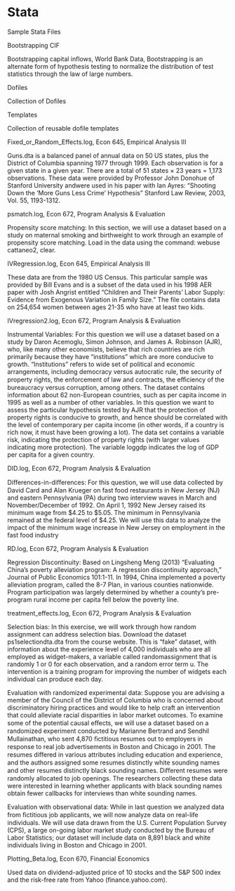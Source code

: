 # Stata
Sample Stata Files

Bootstrapping CIF

Bootstrapping capital inflows, World Bank Data, Bootstrapping is an alternate form of hypothesis testing to normalize the distribution of test statistics through the law of large numbers.

Dofiles

Collection of Dofiles

Templates

Collection of reusable dofile templates

Fixed_or_Random_Effects.log, Econ 645, Empirical Analysis III

Guns.dta is a balanced panel of annual data on 50 US states, plus the District of Columbia spanning 1977 through 1999. Each observation is for a given state in a given year. There are a total of 51 states × 23 years = 1,173 observations. These data were provided by Professor John Donohue of Stanford University andwere used in his paper with Ian Ayres: “Shooting Down the ‘More Guns Less Crime’ Hypothesis” Stanford Law Review, 2003, Vol. 55, 1193-1312.

psmatch.log, Econ 672, Program Analysis & Evaluation

Propensity score matching: In this section, we will use a dataset based on a study on maternal smoking and birthweight to work through an example of propensity score matching. Load in the data using the command: webuse cattaneo2, clear.

IVRegression.log, Econ 645, Empirical Analysis III

These data are from the 1980 US Census. This particular sample was provided by Bill Evans and is a subset of the data used in his 1998 AER paper with Josh Angrist entitled “Children and Their Parents’ Labor Supply: Evidence from Exogenous Variation in Family Size.”  The file contains data on 254,654 women between ages 21-35 who have at least two kids. 

IVregression2.log, Econ 672, Program Analysis & Evaluation

Instrumental Variables: For this question we will use a dataset based on a study by Daron Acemoglu, Simon Johnson, and James A. Robinson (AJR), who, like many other economists, believe that rich countries are rich primarily because they have “institutions” which are more conducive to growth. “Institutions” refers to wide set of political and economic arrangements, including democracy versus autocratic rule, the security of property rights, the enforcement of law and contracts, the eﬃciency of the bureaucracy versus corruption, among others. The dataset contains information about 62 non-European countries, such as per capita income in 1995 as well as a number of other variables. In this question we want to assess the particular hypothesis tested by AJR that the protection of property rights is conducive to growth, and hence should be correlated with the level of contemporary per capita income (in other words, if a country is rich now, it must have been growing a lot). The data set contains a variable risk, indicating the protection of property rights (with larger values indicating more protection). The variable loggdp indicates the log of GDP per capita for a given country. 

DID.log, Econ 672, Program Analysis & Evaluation

Diﬀerences-in-diﬀerences: For this question, we will use data collected by David Card and Alan Krueger on fast food restaurants in New Jersey (NJ) and eastern Pennsylvania (PA) during two interview waves in March and November/December of 1992. On April 1, 1992 New Jersey raised its minimum wage from $4.25 to $5.05. The minimum in Pennsylvania remained at the federal level of $4.25. We will use this data to analyze the impact of the minimum wage increase in New Jersey on employment in the fast food industry

RD.log, Econ 672, Program Analysis & Evaluation

Regression Discontinuity: Based on Lingsheng Meng (2013) “Evaluating China’s poverty alleviation program: A regression discontinuity approach,” Journal of Public Economics 101:1-11. In 1994, China implemented a poverty alleviation program, called the 8-7 Plan, in various counties nationwide. Program participation was largely determined by whether a county’s pre-program rural income per capita fell below the poverty line. 

treatment_effects.log, Econ 672, Program Analysis & Evaluation

Selection bias: In this exercise, we will work through how random assignment can address selection bias. Download the dataset ps1selectiondta.dta from the course website. This is “fake” dataset, with information about the experience level of 4,000 individuals who are all employed as widget-makers, a variable called randomassignment that is randomly 1 or 0 for each observation, and a random error term u. The intervention is a training program for improving the number of widgets each individual can produce each day.

Evaluation with randomized experimental data: Suppose you are advising a member of the Council of the District of Columbia who is concerned about discriminatory hiring practices and would like to help craft an intervention that could alleviate racial disparities in labor market outcomes. To examine some of the potential causal eﬀects, we will use a dataset based on a randomized experiment conducted by Marianne Bertrand and Sendhil Mullainathan, who sent 4,870 ﬁctitious resumes out to employers in response to real job advertisements in Boston and Chicago in 2001. The resumes diﬀered in various attributes including education and experience, and the authors assigned some resumes distinctly white sounding names and other resumes distinctly black sounding names. Diﬀerent resumes were randomly allocated to job openings. The researchers collecting these data were interested in learning whether applicants with black sounding names obtain fewer callbacks for interviews than white sounding names. 

Evaluation with observational data: While in last question we analyzed data from ﬁctitious job applicants, we will now analyze data on real-life individuals. We will use data drawn from the U.S. Current Population Survey (CPS), a large on-going labor market study conducted by the Bureau of Labor Statistics; our dataset will include data on 8,891 black and white individuals living in Boston and Chicago in 2001.

Plotting_Beta.log, Econ 670, Financial Economics

Used data on dividend-adjusted price of 10 stocks and the S&P 500 index and the risk-free rate from Yahoo (finance.yahoo.com).
